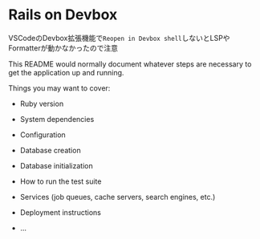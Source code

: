 # Rails on Devbox

VSCodeのDevbox拡張機能で`Reopen in Devbox shell`しないとLSPやFormatterが動かなかったので注意

This README would normally document whatever steps are necessary to get the
application up and running.

Things you may want to cover:

- Ruby version

- System dependencies

- Configuration

- Database creation

- Database initialization

- How to run the test suite

- Services (job queues, cache servers, search engines, etc.)

- Deployment instructions

- ...
